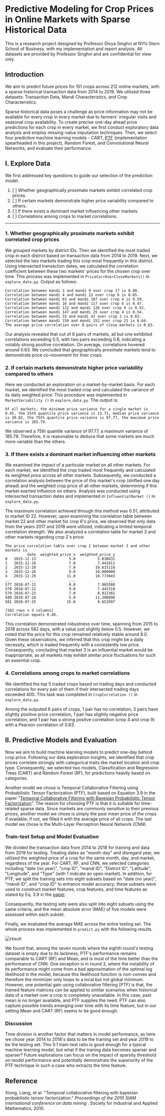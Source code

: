 # Predictive Modeling for Crop Prices in Online Markets with Sparse Historical Data

This is a research project designed by Professor Divya Singhvi at NYU Stern School of Business, with my implementation and report analysis. All datasets are provided by Professor Singhvi and are confidential for view only.

## Introduction

We aim to predict future prices for 151 crops across 212 online markets, with a sparse historical transaction data from 2014 to 2019. We utilized three datasets: Transaction Data, Mandi Characteristics, and Crop Characteristics.

Sparse historical data poses a challenge as price information may not be available for every crop in every market due to farmers' irregular visits and seasonal crop availability. To create precise one-day ahead price predictions for each crop in every market, we first conduct exploratory data analysis and employ missing-value imputation techniques. Then, we select four predictive machine learning models - CART, [PTF](https://www.cs.cmu.edu/~jgc/publication/PublicationPDF/Temporal_Collaborative_Filtering_With_Bayesian_Probabilidtic_Tensor_Factorization.pdf) (implementation spearheaded in this project), Random Forest, and Convolutional Neural Networks, and evaluate their performance.

## I. Explore Data

We first addressed key questions to guide our selection of the prediction model:

1. [ ] Whether geographically proximate markets exhibit correlated crop prices.
2. [ ] If certain markets demonstrate higher price variability compared to others.
3. [ ] If there exists a dominant market influencing other markets.
4. [ ] Correlations among crops to market correlations.

---
### 1. Whether geographically proximate markets exhibit correlated crop prices
We grouped markets by district IDs. Then we identified the most traded crop in each district based on transaction data from 2014 to 2019. Next, we selected the two markets trading this crop most frequently in this district. Using intersected transaction dates, we calculated the correlation coefficient between these two markets' prices for the chosen crop over time. This process was implemented in `PriceCorrOverCloseMarkets()` in `explore_data.py`. Output as follows:

```
Correlation between mandi 3 and mandi 9 over crop 17 is 0.80.
Correlation between mandi 4 and mandi 22 over crop 6 is 0.65.
Correlation between mandi 63 and mandi 187 over crop 4 is 0.59.
Correlation between mandi 16 and mandi 117 over crop 6 is 0.47.
Correlation between mandi 122 and mandi 126 over crop 4 is 0.52.
Correlation between mandi 147 and mandi 25 over crop 4 is 0.54.
Correlation between mandi 33 and mandi 41 over crop 2 is 0.83.
Correlation between mandi 150 and mandi 152 over crop 21 is 0.64.
The average price correlation over 8 pairs of close markets is 0.63.
```

Our analysis revealed that out of 8 pairs of markets, all but one exhibited correlations exceeding 0.5, with two pairs exceeding 0.8, indicating a notably strong positive correlation. On average, correlations hovered around 0.63. We concluded that geographically proximate markets tend to demonstrate price co-movement for their crops.

### 2. If certain markets demonstrate higher price variability compared to others
Here we conducted an exploration on a market-by-market basis. For each market, we identified the most traded crop and calculated the variance of its daily weighted price. This procedure was implemented in `MarketVariability ()` in `explore_data.py`. The output is:

```
Of all markets, the minimum price variance for a single market is 0.45, the 25th quantile price variance is 13.71, median price variance is 30.82, the 75th quantile price variance is 97.77, the maximum price variance is 185.79.
```

We observed a 75th quantile variance of 97.77, a maximum variance of 185.79. Therefore, it is reasonable to deduce that some markets are much more variable than the others.

### 3. If there exists a dominant market influencing other markets
We examined the impact of a particular market on all other markets. For each market, we identified the crop traded most frequently and calculated its weighted price across all other markets. Subsequently, we conducted a correlation analysis between the price of this market's crop (shifted one day ahead) and the weighted crop price of all other markets, determining if this market exerted influence on others. Analysis was conducted using intersected transaction dates and implemented in `InfluentialMarket ()` in `explore_data.py`.

The maximum correlation achieved through this method was 0.51, attributed to market ID 22. However, upon examining the correlation table between market 22 and other market for crop 6's price, we observed that only data from the years 2017 and 2018 were utilized, indicating a limited temporal correlation strength. We also analyzed a correlation table for market 3 and other markets regarding crop 2's price:

```
The price correlation table over crop 2 between market 3 and other markets is
          date  weighted_price_x  weighted_price_y
0   2015-12-13               5.0          5.838832
1   2015-12-18               7.0          7.441011
2   2015-12-20               7.0         10.615118
3   2015-12-26               9.0         10.000000
4   2015-12-29              11.0         10.773043
..         ...               ...               ...
577 2018-07-21               9.0          7.965580
578 2018-07-22               9.0          7.442310
579 2018-07-23               7.0          8.912302
580 2018-07-24               5.0         11.300996
581 2018-07-25              15.0          9.652697

[582 rows x 3 columns]
Correlation equals 0.48.
```

This correlation demonstrated robustness over time, spanning from 2015 to 2018 across 582 days, with a value just slightly below 0.5. However, we noted that the price for this crop remained relatively stable around 8.0. Given these observations, we inferred that this crop might be a daily necessity, which is traded frequently with a consistently low price. Consequently, concluding that market 3 is an influential market would be inappropriate, as all markets may exhibit similar price fluctuations for such an essential crop.

### 4. Correlations among crops to market correlations
We identified the top 5 traded crops based on trading days and conducted correlations for every pair of them if their intersected trading days exceeded 400. This task was completed in `CropCorrelation ()` in `explore_data.py`.

Among the outputed 6 pairs of crops, 1 pair has no correlation, 3 pairs have slightly positive price correlation, 1 pair has slightly negative price correlation, and 1 pair has a strong positve correlation (crop 4 and crop 9) with a Pearson correlation of 0.63.

## II. Predictive Models and Evaluation

Now we aim to build machine learning models to predict one-day behind crop price. Following our data exploration insights, we identified that crop prices correlate strongly with categorical traits like market location and crop type. Consequently, we selected two models, Classification and Regression Trees (CART) and Random Forest (RF), for predictions heavily based on categories. 

Another model we chose is Temporal Collaborative Filtering using Probabilistic Tensor Factorization (PTF), built based on Equation 3.9 in the paper "[Temporal Collaborative Filtering with Bayesian Probabilistic Tensor Factorization](https://www.cs.cmu.edu/~jgc/publication/PublicationPDF/Temporal_Collaborative_Filtering_With_Bayesian_Probabilidtic_Tensor_Factorization.pdf)". The reason for choosing PTF is that it is suitable for time-related sparse data. Since markets are commonly sensitive to their previous prices, another model we chose is simply the past mean price of the crops if available; if not, we filled it with the average price of all crops. The last model we chose is the Multi-Layer Perceptron Neural Network (CNN).

### Train-test Setup and Model Evaluation
We divided the transaction data from 2014 to 2018 for training and data from 2019 for testing. Treating dates as "month-day" and disregard year, we utilized the weighted price of a crop for the same month, day, and market, regardless of the year. For CART, RF, and CNN, we selected categories including "date (no year)", "crop ID", "mandi ID", "District ID", "Latitude", "Longitude", and "Type" (with 1 indicate an open market). In addition, for PTF, we split the training sets into eight subsets based on "date (no year)", "mandi ID", and "crop ID" to enhance model accuracy; these subsets were used to construct market features, crop features, and time features as stated by Eq. 3.9 in the [paper](https://www.cs.cmu.edu/~jgc/publication/PublicationPDF/Temporal_Collaborative_Filtering_With_Bayesian_Probabilidtic_Tensor_Factorization.pdf). 

Consequently, the testing sets were also split into eight subsets using the same criteria, and the mean absolute error (MAE) of five models were assessed within each subset.

Finally, we evaluated the average MAE across the entire testing set. The whole process was implemented in `predict.py` with the following results.

![result](https://github.com/yaodan-zhang/ptf-algo/blob/main/result.png)

We found that, among the seven rounds where the eighth round's testing dataset is empty due to its lackness, PTF's performance remains comparable to CART (RF) and Mean, and is most of the time better than the performance of CNN. One exception is in round 3, where the instability of its performance might come from a bad approximation of the optimal log likelihood in the model, because this likelihood function is non-convex and therefore the minimizer only loops to a local but not global minimum. However, one potential gain using collaborative filtering (PTF) is that, the trained feature matrices can be applied to similar scenarios when historical data of a market over a crop is completely unavailable. In this case, past mean is no longer available, and PTF supplies the need. PTF can also capture possible trends emerging over time with its time feature, but in our setting Mean and CART (RF) seems to be good enough.

### Discussion

Time division is another factor that matters in model performance, as here we chose year 2014 to 2018's data to be the training set and year 2019 to be the testing set. This 5:1 train-test ratio is good enough for a typical machine learning model, but what if the traning data becomes sparser and sparser? Future explorations can focus on the impact of sparsity threshold on model performance and potentially demonstrate the superiority of the PTF technique in such a case who extracts the time feature.

## Reference

Xiong, Liang, et al. "Temporal collaborative filtering with bayesian probabilistic tensor factorization."  *Proceedings of the 2010 SIAM international conference on data mining* . Society for Industrial and Applied Mathematics, 2010.
